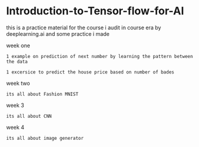 # Introduction-to-Tensor-flow-for-AI
this is a practice material for the course i audit in course era by deeplearning.ai and some practice i made


week one 

    1 example on prediction of next number by learning the pattern between the data

    1 excersice to predict the house price based on number of bades

week two

    its all about Fashion MNIST


week 3

    its all about CNN


week 4

    its all about image generator


